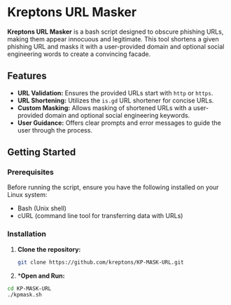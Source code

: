 # Kreptons URL Masker

**Kreptons URL Masker** is a bash script designed to obscure phishing URLs, making them appear innocuous and legitimate. This tool shortens a given phishing URL and masks it with a user-provided domain and optional social engineering words to create a convincing facade.

## Features

- **URL Validation:** Ensures the provided URLs start with `http` or `https`.
- **URL Shortening:** Utilizes the `is.gd` URL shortener for concise URLs.
- **Custom Masking:** Allows masking of shortened URLs with a user-provided domain and optional social engineering keywords.
- **User Guidance:** Offers clear prompts and error messages to guide the user through the process.

## Getting Started

### Prerequisites

Before running the script, ensure you have the following installed on your Linux system:

- Bash (Unix shell)
- cURL (command line tool for transferring data with URLs)

### Installation

1. **Clone the repository:**

   ```sh
   git clone https://github.com/kreptons/KP-MASK-URL.git

2. ***Open and Run:**

  ```sh
  cd KP-MASK-URL
  ./kpmask.sh
